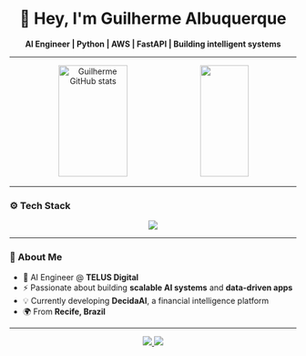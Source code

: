 <h1 align="center">👋 Hey, I'm Guilherme Albuquerque</h1>

<p align="center">
  <b>AI Engineer | Python | AWS | FastAPI | Building intelligent systems</b>
</p>

---

<div align="center">  
  <img width="49%" height="195px" src="https://github-readme-stats.vercel.app/api?username=Guilherme-Henrique-Leite&show_icons=true&count_private=true&hide_border=true&title_color=00ff00&icon_color=00ff00&text_color=c9d1d9&bg_color=0d1117" alt="Guilherme GitHub stats" /> 
  <img width="41%" height="195px" src="https://github-readme-stats.vercel.app/api/top-langs/?username=Guilherme-Henrique-Leite&layout=compact&hide_border=true&title_color=00ff00&text_color=00ff00&bg_color=0d1117" />
</div>

---

### ⚙️ Tech Stack

<p align="center">
  <img src="https://skillicons.dev/icons?i=python,fastapi,django,flask,vue,ts,aws,postgresql,docker,redis,linux&perline=6" />
</p>

---

### 🧠 About Me

- 🧩 AI Engineer @ **TELUS Digital**  
- ⚡ Passionate about building **scalable AI systems** and **data-driven apps**  
- 💡 Currently developing **DecidaAI**, a financial intelligence platform  
- 🌍 From **Recife, Brazil**

---

<p align="center">
  <a href="https://www.linkedin.com/in/guilhermealbuquerque7/" target="_blank">
    <img src="https://img.shields.io/badge/LinkedIn-00ff00?style=for-the-badge&logo=linkedin&logoColor=black"/>
  </a>
  <a href="mailto:guilhermehenriquedev@outlook.com">
    <img src="https://img.shields.io/badge/Email-00ff00?style=for-the-badge&logo=gmail&logoColor=black"/>
  </a>
</p>
